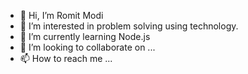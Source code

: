 - 👋 Hi, I’m Romit Modi
- 👀 I’m interested in problem solving using technology.
- 🌱 I’m currently learning Node.js
- 💞️ I’m looking to collaborate on ...
- 📫 How to reach me ...

<!---
romitmodi/romitmodi is a ✨ special ✨ repository because its `README.md` (this file) appears on your GitHub profile.
You can click the Preview link to take a look at your changes.
--->
